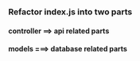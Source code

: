 ### Refactor index.js into two parts
#### controller ==> api related parts
#### models ===> database related parts